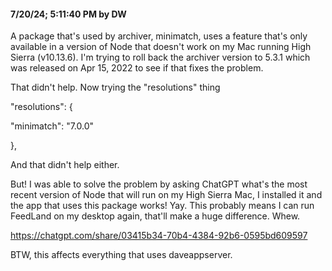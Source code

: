 #### 7/20/24; 5:11:40 PM by DW

A package that's used by archiver, minimatch, uses a feature that's only available in a version of Node that doesn't work on my Mac running High Sierra (v10.13.6). I'm trying to roll back the archiver version to 5.3.1 which was released on Apr 15, 2022 to see if that fixes the problem. 

That didn't help. Now trying the "resolutions" thing

"resolutions": {

"minimatch": "7.0.0"

},

And that didn't help either.

But! I was able to solve the problem by asking ChatGPT what's the most recent version of Node that will run on my High Sierra Mac, I installed it and the app that uses this package works! Yay. This probably means I can run FeedLand on my desktop again, that'll make a huge difference. Whew.

<a href="https://chatgpt.com/share/03415b34-70b4-4384-92b6-0595bd609597">https://chatgpt.com/share/03415b34-70b4-4384-92b6-0595bd609597</a>

BTW, this affects everything that uses daveappserver. 


